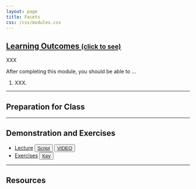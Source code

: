```yaml
---
layout: page
title: Facets
css: /css/modules.css
---
```


<div class="panel-group-ILOs">
  <div class="panel panel-default">
    <div class="panel-heading">
      <h2 class="panel-title">
        <a data-toggle="collapse" href="#ILOs">Learning Outcomes <small>(click to see)</small></a>
      </h2>
    </div>
    <div id="ILOs" class="panel-collapse collapse">
      <div class="panel-body">
XXX
<p>After completing this module, you should be able to ...</p>

<ol>
  <li>XXX.</li>
</ol>
      </div>
    </div>
  </div>
</div>

----

## Preparation for Class


----

## Demonstration and Exercises

<ul>
  <li><a href="Facets/Lecture_Facets.html">Lecture</a> <button type="button" class="btn btn-light btn-sm btn-space"><a href="Facets/Lecture_Facets_DHO.R">Script</a></button> <button type="button" class="btn btn-secondary btn-sm btn-space"><a href="https://transcripts.gotomeeting.com/#/s/6cf90db5b81f46074c14b6ef382b487df7f28c8491436b57b46eb8b7c11f8fc1" target="_blank">VIDEO</a></button></li>
  <li><a href="Facets/CE_Facets.html">Exercises</a> <button type="button" class="btn btn-light btn-sm btn-space"><a href="Facets/CE_Facets.R">Key</a></button></li>
</ul>

----

## Resources

